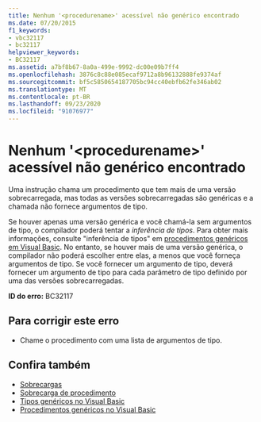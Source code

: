 ```yaml
---
title: Nenhum '<procedurename>' acessível não genérico encontrado
ms.date: 07/20/2015
f1_keywords:
- vbc32117
- bc32117
helpviewer_keywords:
- BC32117
ms.assetid: a7bf8b67-8a0a-499e-9992-dc00e09b7ff4
ms.openlocfilehash: 3876c8c88e085ecaf9712a8b96132888fe9374af
ms.sourcegitcommit: bf5c5850654187705bc94cc40ebfb62fe346ab02
ms.translationtype: MT
ms.contentlocale: pt-BR
ms.lasthandoff: 09/23/2020
ms.locfileid: "91076977"
---
```

# <a name="no-accessible-non-generic-procedurename-found"></a>Nenhum '\<procedurename>' acessível não genérico encontrado

Uma instrução chama um procedimento que tem mais de uma versão sobrecarregada, mas todas as versões sobrecarregadas são genéricas e a chamada não fornece argumentos de tipo.  
  
 Se houver apenas uma versão genérica e você chamá-la sem argumentos de tipo, o compilador poderá tentar a *inferência de tipos*. Para obter mais informações, consulte "inferência de tipos" em [procedimentos genéricos em Visual Basic](../programming-guide/language-features/data-types/generic-procedures.md). No entanto, se houver mais de uma versão genérica, o compilador não poderá escolher entre elas, a menos que você forneça argumentos de tipo. Se você fornecer um argumento de tipo, deverá fornecer um argumento de tipo para cada parâmetro de tipo definido por uma das versões sobrecarregadas.  
  
 **ID do erro:** BC32117  
  
## <a name="to-correct-this-error"></a>Para corrigir este erro  
  
- Chame o procedimento com uma lista de argumentos de tipo.  
  
## <a name="see-also"></a>Confira também

- [Sobrecargas](../language-reference/modifiers/overloads.md)
- [Sobrecarga de procedimento](../programming-guide/language-features/procedures/procedure-overloading.md)
- [Tipos genéricos no Visual Basic](../programming-guide/language-features/data-types/generic-types.md)
- [Procedimentos genéricos no Visual Basic](../programming-guide/language-features/data-types/generic-procedures.md)
